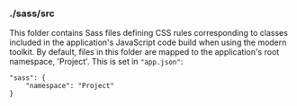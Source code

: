 ### ./sass/src

This folder contains Sass files defining CSS rules corresponding to classes
included in the application's JavaScript code build when using the modern toolkit.
By default, files in this folder are mapped to the application's root namespace, 'Project'.
This is set in `"app.json"`:

    "sass": {
        "namespace": "Project"
    }